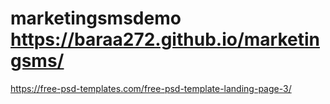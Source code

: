 # marketingsmsdemo https://baraa272.github.io/marketingsms/
https://free-psd-templates.com/free-psd-template-landing-page-3/
